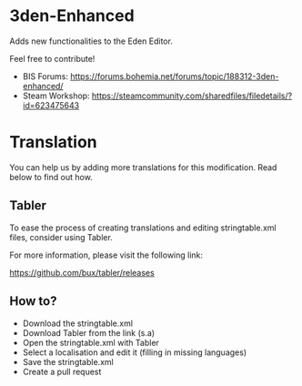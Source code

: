# 3den-Enhanced
Adds new functionalities to the Eden Editor.

Feel free to contribute!

* BIS Forums: https://forums.bohemia.net/forums/topic/188312-3den-enhanced/
* Steam Workshop: https://steamcommunity.com/sharedfiles/filedetails/?id=623475643

# Translation
You can help us by adding more translations for this modification. Read below to find out how.

## Tabler
To ease the process of creating translations and editing stringtable.xml files, consider using Tabler.

For more information, please visit the following link:

https://github.com/bux/tabler/releases


## How to?
* Download the stringtable.xml
* Download Tabler from the link (s.a)
* Open the stringtable.xml with Tabler
* Select a localisation and edit it (filling in missing languages)
* Save the stringtable.xml
* Create a pull request